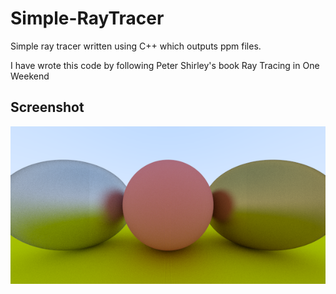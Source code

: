 # Simple-RayTracer
Simple ray tracer written using C++ which outputs ppm files.

I have wrote this code by following Peter Shirley's book Ray Tracing in One Weekend

## Screenshot

![](screenshots/image.png)